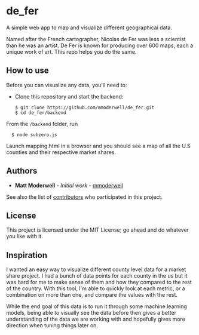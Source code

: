 # de_fer
A simple web app to map and visualize different geographical data.

Named after the French cartographer, Nicolas de Fer was less a scientist than he was an artist.
De Fer is known for producing over 600 maps, each a unique work of art. This repo helps you do the same.

## How to use

Before you can visualize any data, you'll need to:

* Clone this repository and start the backend:

      $ git clone https://github.com/mmoderwell/de_fer.git
      $ cd de_fer/backend
      
From the `/backend` folder, run

      $ node subzero.js

Launch mapping.html in a browser and you should see a map of all the U.S counties and their respective market shares.

## Authors

* **Matt Moderwell** - *Initial work* - [mmoderwell](https://mmoderwell.com)

See also the list of [contributors](https://github.com/mmoderwell/de_fer/contributors) who participated in this project.

## License

This project is licensed under the MIT License; go ahead and do whatever you like with it.

## Inspiration

I wanted an easy way to visualize different county level data for a market share project. 
I had a bunch of data points for each county in the us but it was hard for me to make sense of them and how they compared to the rest of the country. With this tool, I'm able to quickly look at each metric, or a combination on more than one, and compare the values with the rest.

While the end goal of this data is to run it through some machine learning models, being able to visually see the data
before then gives a better understanding of the data we are working with and hopefully gives more direction when tuning things later on.
